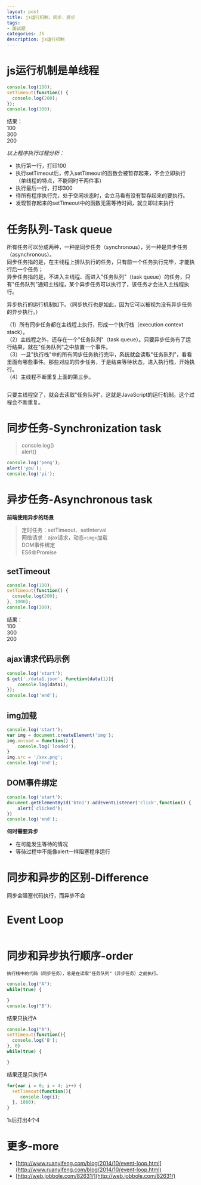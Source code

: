 ```yaml
---
layout: post
title: js运行机制、同步、异步
tags:
- 面试题
categories: JS
description: js运行机制
---
```


# js运行机制是单线程

```js
console.log(100);
setTimeout(function() {
  console.log(200);
});
console.log(300);
```

结果：  
100  
300  
200  

*以上程序执行过程分析：*

- 执行第一行，打印100  
- 执行setTimeout后，传入setTimeout的函数会被暂存起来，不会立即执行（单线程的特点，不能同时干两件事）  
- 执行最后一行，打印300  
- 待所有程序执行完，处于空闲状态时，会立马看有没有暂存起来的要执行。  
- 发现暂存起来的setTimeout中的函数无需等待时间，就立即过来执行  

# 任务队列-Task queue

所有任务可以分成两种，一种是同步任务（synchronous），另一种是异步任务（asynchronous）。  
同步任务指的是，在主线程上排队执行的任务，只有前一个任务执行完毕，才能执行后一个任务；  
异步任务指的是，不进入主线程、而进入"任务队列"（task queue）的任务，只有"任务队列"通知主线程，某个异步任务可以执行了，该任务才会进入主线程执行。  

异步执行的运行机制如下。（同步执行也是如此，因为它可以被视为没有异步任务的异步执行。）

（1）所有同步任务都在主线程上执行，形成一个执行栈（execution context stack）。  
（2）主线程之外，还存在一个"任务队列"（task queue）。只要异步任务有了运行结果，就在"任务队列"之中放置一个事件。  
（3）一旦"执行栈"中的所有同步任务执行完毕，系统就会读取"任务队列"，看看里面有哪些事件。那些对应的异步任务，于是结束等待状态，进入执行栈，开始执行。  
（4）主线程不断重复上面的第三步。  

<div class="rd">
    <img src="/assets/images/2017/10-11-12/11-06-1.jpg" alt="">
</div>

只要主线程空了，就会去读取"任务队列"，这就是JavaScript的运行机制。这个过程会不断重复。

# 同步任务-Synchronization task

> console.log()  
> alert()

```js
console.log('peng');
alert('you');
console.log('yi');
```

# 异步任务-Asynchronous task

**前端使用异步的场景**

> 定时任务：setTimeout、setInterval  
> 网络请求：ajax请求，动态`<img>`加载  
> DOM事件绑定  
> ES6中Promise  

## setTimeout

```js
console.log(100);
setTimeout(function() {
  console.log(200);
}, 1000);
console.log(300);
```

结果：  
100  
300  
200  

## ajax请求代码示例

```js
console.log('start');
$.get('./data1.json', function(data(1)){
	console.log(data1);
});
console.log('end');
```

## img加载

```js
console.log('start');
var img = document.createElement('img');
img.onload = function() {
	console.log('loaded');
}
img.src = '/xxx.png';
console.log('end');
```

## DOM事件绑定

```js
console.log('start');
document.getElementById('btn1').addEventListener('click',function() {
	alert('clicked');
})
console.log('end');
```

**何时需要异步**

- 在可能发生等待的情况  
- 等待过程中不能像alert一样阻塞程序运行  

# 同步和异步的区别-Difference

同步会阻塞代码执行，而异步不会

# Event Loop

<div class="rd">
    <img src="/assets/images/2017/10-11-12/11-06-2.png" alt="">
</div>

# 同步和异步执行顺序-order

`执行栈中的代码（同步任务），总是在读取"任务队列"（异步任务）之前执行。`

```js
console.log("A");
while(true) {

}
console.log("B");
```
结果只执行A

```js
console.log("A");
setTimeout(function(){
  console.log('B');
}, 0)
while(true) {

}
```
结果还是只执行A

```js
for(var i = 0; i < 4; i++) {
  setTimeout(function(){
  	 console.log(i);
  }, 1000);
}
```
1s后打出4个4

# 更多-more

- [http://www.ruanyifeng.com/blog/2014/10/event-loop.html](http://www.ruanyifeng.com/blog/2014/10/event-loop.html)  
- [http://web.jobbole.com/82631/](http://web.jobbole.com/82631/)